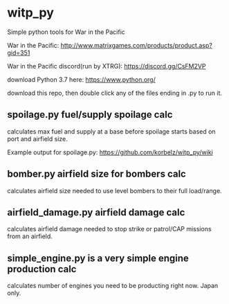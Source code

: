 # witp_py

Simple python tools for War in the Pacific

War in the Pacific: http://www.matrixgames.com/products/product.asp?gid=351 

War in the Pacific discord(run by XTRG): https://discord.gg/CsFM2VP

download Python 3.7 here: https://www.python.org/

download this repo, then double click any of the files ending in .py to run it.

## spoilage.py fuel/supply spoilage calc

calculates max fuel and supply at a base before spoilage starts based on port and airfield size.

Example output for spoilage.py: https://github.com/korbelz/witp_py/wiki

## bomber.py airfield size for bombers calc

calculates airfield size needed to use level bombers to their full load/range.

## airfield_damage.py airfield damage calc

calculates airfield damage needed to stop strike or patrol/CAP missions from an airfield.

## simple_engine.py is a very simple engine production calc

calculates number of engines you need to be producting right now. Japan only. 

